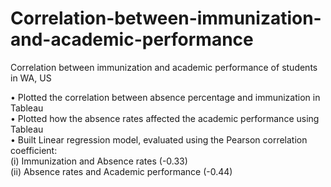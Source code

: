 # Correlation-between-immunization-and-academic-performance
Correlation between immunization and academic performance of students in WA, US

•	Plotted the correlation between absence percentage and immunization in Tableau <br/>
•	Plotted how the absence rates affected the academic performance using Tableau <br/>
•	Built Linear regression model, evaluated using the Pearson correlation coefficient: <br/>
(i) Immunization and Absence rates (-0.33) <br/>
(ii) Absence rates and Academic performance (-0.44)

